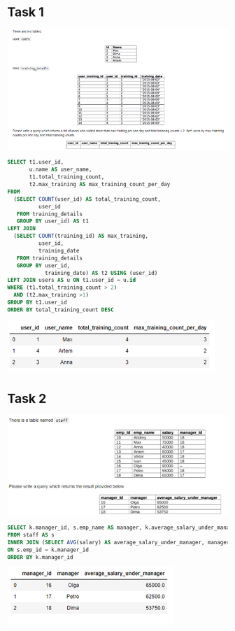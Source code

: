 # Task 1


![alt-текст](https://github.com/marynamarina/SQL/blob/master/SQL_1/Task_1.png "Task 1")

``` sql
SELECT t1.user_id,
       u.name AS user_name,
       t1.total_training_count,
       t2.max_training AS max_training_count_per_day
FROM
  (SELECT COUNT(user_id) AS total_training_count,
          user_id
   FROM training_details
   GROUP BY user_id) AS t1
LEFT JOIN
  (SELECT COUNT(training_id) AS max_training,
          user_id,
          training_date
   FROM training_details
   GROUP BY user_id,
            training_date) AS t2 USING (user_id)
LEFT JOIN users AS u ON t1.user_id = u.id
WHERE (t1.total_training_count > 2)
  AND (t2.max_training >1)
GROUP BY t1.user_id
ORDER BY total_training_count DESC
```

![alt-текст](https://github.com/marynamarina/SQL/blob/master/SQL_1/Solution_1.png "Solution 1")

# Task 2


![alt-текст](https://github.com/marynamarina/SQL/blob/master/SQL_2/Task_2.png "Task 1")

``` sql
SELECT k.manager_id, s.emp_name AS manager, k.average_salary_under_manager
FROM staff AS s
INNER JOIN (SELECT AVG(salary) AS average_salary_under_manager, manager_id FROM staff GROUP BY manager_id) AS k
ON s.emp_id = k.manager_id
ORDER BY k.manager_id
```

![alt-текст](https://github.com/marynamarina/SQL/blob/master/SQL_2/Solution_2.png "Solution 1")
